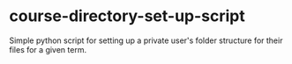 # course-directory-set-up-script
Simple python script for setting up a private user's folder structure for their files for a given term.
